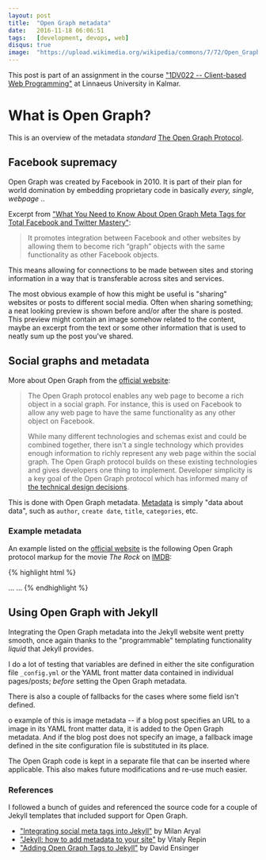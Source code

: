 ```yaml
---
layout: post
title:  "Open Graph metadata"
date:   2016-11-18 06:06:51
tags:   [development, devops, web]
disqus: true
image:  "https://upload.wikimedia.org/wikipedia/commons/7/72/Open_Graph_protocol_logo.png"
---
```



This post is part of an assignment in the course
["1DV022 -- Client-based Web Programming"][1dv022] at Linnaeus
University in Kalmar.

What is Open Graph?
===================
This is an overview of the metadata _standard_
[The Open Graph Protocol][opengraph].

Facebook supremacy
------------------
Open Graph was created by Facebook in 2010. It is part of their plan
for world domination by embedding proprietary code in basically
_every, single, webpage_ ..

Excerpt from ["What You Need to Know About Open Graph Meta Tags for Total Facebook and Twitter Mastery"][kissmetrics]:

> It promotes integration between Facebook and other websites by
> allowing them to become rich “graph” objects with the same
> functionality as other Facebook objects.

This means allowing for connections to be made between sites and
storing information in a way that is transferable across sites and
services.

The most obvious example of how this might be useful is
"sharing" websites or posts to different social media. Often when
sharing something; a neat looking preview is shown before and/or after
the share is posted. This preview might contain an image somehow
related to the content, maybe an excerpt from the text or some other
information that is used to neatly sum up the post you've shared.

Social graphs and metadata
--------------------------
More about Open Graph from the [official website][opengraph]:

> The Open Graph protocol enables any web page to become a rich object in a
> social graph.  For instance, this is used on Facebook to allow any web page
> to have the same functionality as any other object on Facebook.
>
> While many different technologies and schemas exist and could be combined
> together, there isn't a single technology which provides enough information
> to richly represent any web page within the social graph. The Open Graph
> protocol builds on these existing technologies and gives developers one thing
> to implement. Developer simplicity is a key goal of the Open Graph protocol
> which has informed many of [the technical design decisions][designdecisions].


This is done with Open Graph metadata. [Metadata][wiki-metadata]
is simply "data about data", such as `author`, `create date`, `title`,
`categories`, etc.

### Example metadata
An example listed on the [official website][opengraph] is the following
Open Graph protocol markup for the movie _The Rock_ on [IMDB][imdb-therock]:

{% highlight html %}
<html prefix="og: http://ogp.me/ns#">
<head>
<title>The Rock (1996)</title>
<meta property="og:title" content="The Rock" />
<meta property="og:type" content="video.movie" />
<meta property="og:url" content="http://www.imdb.com/title/tt0117500/" />
<meta property="og:image" content="http://ia.media-imdb.com/images/rock.jpg" />
...
</head>
...
</html>
{% endhighlight %}


Using Open Graph with Jekyll
----------------------------
Integrating the Open Graph metadata into the Jekyll website went
pretty smooth, once again thanks to the "programmable" templating
functionality _liquid_ that Jekyll provides.

I do a lot of testing that variables are defined in either the site
configuration file `_config.yml` or the YAML front matter data
contained in individual pages/posts; _before_ setting the Open Graph metadata.

There is also a couple of fallbacks for the cases where some field
isn't defined.

o example of this is image metadata -- if a blog post specifies an URL
to a image in its YAML front matter data, it is added to the Open Graph
metadata. And if the blog post does not specify an image, a fallback
image defined in the site configuration file is substituted in its place.

The Open Graph code is kept in a separate file that can be inserted
where applicable. This also makes future modifications and re-use much
easier.

### References
I followed a bunch of guides and referenced the source code for a couple of
Jekyll templates that included support for Open Graph.

* ["Integrating social meta tags into Jekyll"][milanaryal] by Milan Aryal
* ["Jekyll: how to add metadata to your site"][vrepin] by Vitaly Repin
* ["Adding Open Graph Tags to Jekyll"][davidensinger] by David Ensinger




[1dv022]: https://coursepress.lnu.se/kurs/klientbaserad-webbprogrammering/
[kissmetrics]: https://blog.kissmetrics.com/open-graph-meta-tags/
[opengraph]: http://ogp.me/
[wiki-metadata]: https://en.wikipedia.org/wiki/Metadata
[designdecisions]: http://www.scribd.com/doc/30715288/The-Open-Graph-Protocol-Design-Decisions
[imdb-therock]: http://www.imdb.com/title/tt0117500/
[milanaryal]: https://milanaryal.com/integrating-social-meta-tags-into-jekyll/
[vrepin]: http://vrepin.org/vr/JekyllMeta/
[davidensinger]: http://davidensinger.com/2013/04/adding-open-graph-tags-to-jekyll/
